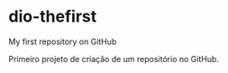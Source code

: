 # dio-thefirst
My first repository on GitHub

Primeiro projeto de criação de um repositório no GitHub.
